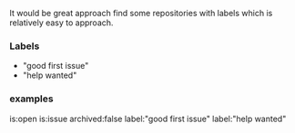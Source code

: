 
It would be great approach find some repositories with labels which is relatively easy to approach. 

### Labels
- "good first issue"
- "help wanted"

### examples
is:open is:issue archived:false label:"good first issue" label:"help wanted" 